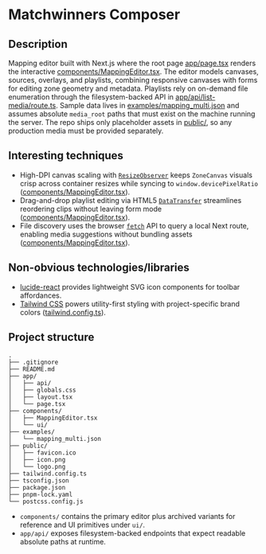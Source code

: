 # Matchwinners Composer

## Description
Mapping editor built with Next.js where the root page [app/page.tsx](./app/page.tsx) renders the interactive [components/MappingEditor.tsx](./components/MappingEditor.tsx). The editor models canvases, sources, overlays, and playlists, combining responsive canvases with forms for editing zone geometry and metadata. Playlists rely on on-demand file enumeration through the filesystem-backed API in [app/api/list-media/route.ts](./app/api/list-media/route.ts). Sample data lives in [examples/mapping_multi.json](./examples/mapping_multi.json) and assumes absolute `media_root` paths that must exist on the machine running the server. The repo ships only placeholder assets in [public/](./public), so any production media must be provided separately.

## Interesting techniques
- High-DPI canvas scaling with [`ResizeObserver`](https://developer.mozilla.org/docs/Web/API/ResizeObserver) keeps `ZoneCanvas` visuals crisp across container resizes while syncing to `window.devicePixelRatio` ([components/MappingEditor.tsx](./components/MappingEditor.tsx)).
- Drag-and-drop playlist editing via HTML5 [`DataTransfer`](https://developer.mozilla.org/docs/Web/API/DataTransfer) streamlines reordering clips without leaving form mode ([components/MappingEditor.tsx](./components/MappingEditor.tsx)).
- File discovery uses the browser [`fetch`](https://developer.mozilla.org/docs/Web/API/fetch) API to query a local Next route, enabling media suggestions without bundling assets ([components/MappingEditor.tsx](./components/MappingEditor.tsx)).

## Non-obvious technologies/libraries
- [lucide-react](https://lucide.dev/) provides lightweight SVG icon components for toolbar affordances.
- [Tailwind CSS](https://tailwindcss.com/) powers utility-first styling with project-specific brand colors ([tailwind.config.ts](./tailwind.config.ts)).

## Project structure
```text
.
├── .gitignore
├── README.md
├── app/
│   ├── api/
│   ├── globals.css
│   ├── layout.tsx
│   └── page.tsx
├── components/
│   ├── MappingEditor.tsx
│   └── ui/
├── examples/
│   └── mapping_multi.json
├── public/
│   ├── favicon.ico
│   ├── icon.png
│   └── logo.png
├── tailwind.config.ts
├── tsconfig.json
├── package.json
├── pnpm-lock.yaml
└── postcss.config.js
```
- `components/` contains the primary editor plus archived variants for reference and UI primitives under `ui/`.
- `app/api/` exposes filesystem-backed endpoints that expect readable absolute paths at runtime.
